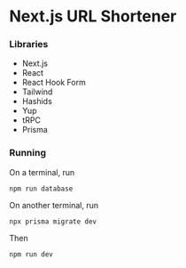 # Next.js URL Shortener

### Libraries

- Next.js
- React
- React Hook Form
- Tailwind
- Hashids
- Yup
- tRPC
- Prisma

### Running

On a terminal, run

```shell
npm run database
```

On another terminal, run

```shell
npx prisma migrate dev
```

Then

```shell
npm run dev
```
